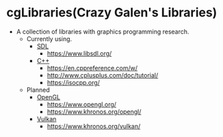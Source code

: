 # cgLibraries(Crazy Galen's Libraries)
* A collection of libraries with graphics programming research.
  - Currently using.
    + [SDL](https://www.libsdl.org/)
      * https://www.libsdl.org/
    + [C++](https://en.cppreference.com/w/)
      * https://en.cppreference.com/w/
      * http://www.cplusplus.com/doc/tutorial/
      * https://isocpp.org/
  - Planned
    + [OpenGL](https://www.khronos.org/opengl/)
      * https://www.opengl.org/
      * https://www.khronos.org/opengl/
    + [Vulkan](https://www.khronos.org/vulkan/)
      * https://www.khronos.org/vulkan/
